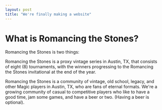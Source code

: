 ```yaml
---
layout: post
title: "We're finally making a website"
---
```


# What is Romancing the Stones?

Romancing the Stones is two things:

Romancing the Stones is a proxy vintage series in Austin, TX, that consists of eight (8)
tournaments, with the winners progressing to the Romancing the Stones invitational at the end
of the year.

Romancing the Stones is a community of vintage, old school, legacy, and other Magic players
in Austin, TX, who are fans of eternal formats.  We're a growing community of casual to
competitive players who like to have a good time, jam some games, and have a beer or two.
(Having a beer is optional).

